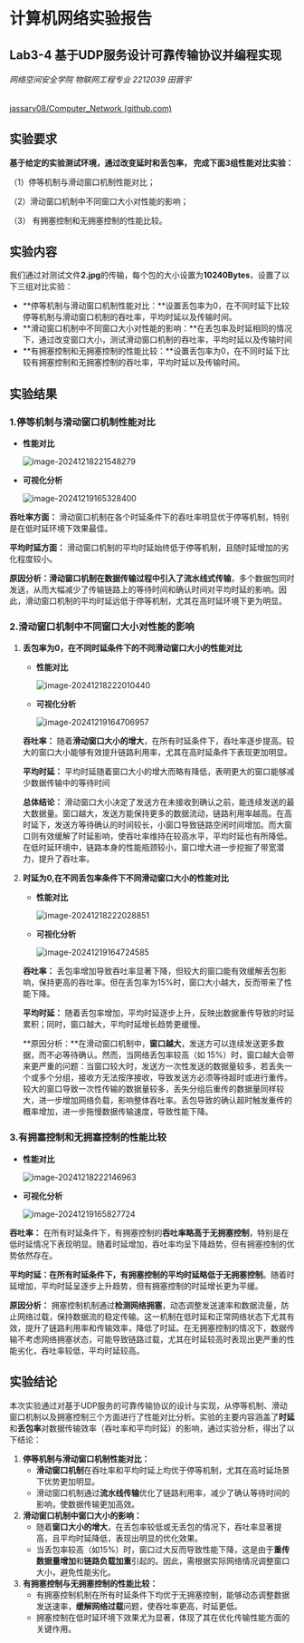 # 计算机网络实验报告

## Lab3-4 基于UDP服务设计可靠传输协议并编程实现

###### 网络空间安全学院 物联网工程专业 2212039 田晋宇

[jassary08/Computer_Network (github.com)](https://github.com/jassary08/Computer_Network)

## 实验要求

**基于给定的实验测试环境，通过改变延时和丢包率， 完成下面3组性能对比实验：**

（1）停等机制与滑动窗口机制性能对比；

（2）滑动窗口机制中不同窗口大小对性能的影响；

（3） 有拥塞控制和无拥塞控制的性能比较。

## 实验内容

我们通过对测试文件**2.jpg**的传输，每个包的大小设置为**10240Bytes**，设置了以下三组对比实验：

- **停等机制与滑动窗口机制性能对比：**设置丢包率为0，在不同时延下比较停等机制与滑动窗口机制的吞吐率，平均时延以及传输时间。
- **滑动窗口机制中不同窗口大小对性能的影响：**在丢包率及时延相同的情况下，通过改变窗口大小，测试滑动窗口机制的吞吐率，平均时延以及传输时间
- **有拥塞控制和无拥塞控制的性能比较：**设置丢包率为0，在不同时延下比较有拥塞控制和无拥塞控制的吞吐率，平均时延以及传输时间。

## 实验结果

### 1.停等机制与滑动窗口机制性能对比

- **性能对比**

  ![image-20241218221548279](images/image-20241218221548279.png)

- **可视化分析**

  ![image-20241219165328400](images/image-20241219165328400.png)

**吞吐率方面：** 滑动窗口机制在各个时延条件下的吞吐率明显优于停等机制，特别是在低时延环境下效果最佳。

**平均时延方面：** 滑动窗口机制的平均时延始终低于停等机制，且随时延增加的劣化程度较小。

**原因分析：**滑动窗口机制在数据传输过程中引入了**流水线式传输**，多个数据包同时发送，从而大幅减少了传输链路上的等待时间和确认时间对平均时延的影响。因此，滑动窗口机制的平均时延远低于停等机制，尤其在高时延环境下更为明显。

### 2.滑动窗口机制中不同窗口大小对性能的影响

1. **丢包率为0，在不同时延条件下的不同滑动窗口大小的性能对比**

   - **性能对比**

     ![image-20241218222010440](images/image-20241218222010440.png)

   - **可视化分析**

     ![image-20241219164706957](images/image-20241219164706957.png)

   **吞吐率：** 随着**滑动窗口大小的增大**，在所有时延条件下，吞吐率逐步提高。较大的窗口大小能够有效提升链路利用率，尤其在高时延条件下表现更加明显。

   **平均时延：** 平均时延随着窗口大小的增大而略有降低，表明更大的窗口能够减少数据传输中的等待时间

   **总体结论：** 滑动窗口大小决定了发送方在未接收到确认之前，能连续发送的最大数据量。窗口越大，发送方能保持更多的数据流动，链路利用率越高。在高时延下，发送方等待确认的时间较长，小窗口导致链路空闲时间增加。而大窗口则有效缓解了时延影响，使吞吐率维持在较高水平，平均时延也有所降低。在低时延环境中，链路本身的性能瓶颈较小，窗口增大进一步挖掘了带宽潜力，提升了吞吐率。

2. **时延为0,在不同丢包率条件下不同滑动窗口大小的性能对比**

   - **性能对比**

     ![image-20241218222028851](images/image-20241218222028851.png)

   - **可视化分析**

     ![image-20241219164724585](images/image-20241219164724585.png)

   **吞吐率：** 丢包率增加导致吞吐率显著下降，但较大的窗口能有效缓解丢包影响，保持更高的吞吐率。但在丢包率为15%时，窗口大小越大，反而带来了性能下降。

   **平均时延：** 随着丢包率增加，平均时延逐步上升，反映出数据重传导致的时延累积；同时，窗口越大，平均时延增长趋势更缓慢。

   **原因分析：**在滑动窗口机制中，**窗口越大**，发送方可以连续发送更多数据，而不必等待确认。然而，当网络丢包率较高（如 15%）时，窗口越大会带来更严重的问题：当窗口较大时，发送方一次性发送的数据量较多，若丢失一个或多个分组，接收方无法按序接收，导致发送方必须等待超时或进行重传。较大的窗口导致一次性传输的数据量较多，丢失分组后重传的数据量同样较大，进一步增加网络负载，影响整体吞吐率。丢包导致的确认超时触发重传的概率增加，进一步拖慢数据传输速度，导致性能下降。

### 3.有拥塞控制和无拥塞控制的性能比较

- **性能对比**

  ![image-20241218222146963](images/image-20241218222146963.png)

- **可视化分析** 

  ![image-20241219165827724](images/image-20241219165827724.png)

**吞吐率：** 在所有时延条件下，有拥塞控制的**吞吐率略高于无拥塞控制**，特别是在低时延情况下表现明显。随着时延增加，吞吐率均呈下降趋势，但有拥塞控制的优势依然存在。

**平均时延：**在所有时延条件下，有拥塞控制的平均时延**略低于无拥塞控制**。随着时延增加，平均时延呈逐步上升趋势，但有拥塞控制的时延增长更为平缓。

**原因分析：** 拥塞控制机制通过**检测网络拥塞**，动态调整发送速率和数据流量，防止网络过载，保持数据流的稳定传输。这一机制在低时延和正常网络状态下尤其有效，提升了链路利用率和传输效率，降低了时延。在无拥塞控制的情况下，数据传输不考虑网络拥塞状态，可能导致链路过载，尤其在时延较高时表现出更严重的性能劣化，吞吐率较低，平均时延较高。

## 实验结论

本次实验通过对基于UDP服务的可靠传输协议的设计与实现，从停等机制、滑动窗口机制以及拥塞控制三个方面进行了性能对比分析。实验的主要内容涵盖了**时延**和**丢包率**对数据传输效率（吞吐率和平均时延）的影响，通过实验分析，得出了以下结论：

1. **停等机制与滑动窗口机制性能对比：**
   - **滑动窗口机制**在吞吐率和平均时延上均优于停等机制，尤其在高时延场景下优势更加明显。
   - 滑动窗口机制通过**流水线传输**优化了链路利用率，减少了确认等待时间的影响，使数据传输更加高效。
2. **滑动窗口机制中窗口大小的影响：**
   - 随着**窗口大小的增大**，在丢包率较低或无丢包的情况下，吞吐率显著提高，且平均时延降低，表现出明显的优化效果。
   - 当丢包率较高（如15%）时，窗口过大反而导致性能下降，这是由于**重传数据量增加**和**链路负载加重**引起的。因此，需根据实际网络情况调整窗口大小，避免性能劣化。
3. **有拥塞控制与无拥塞控制的性能比较：**
   - 有拥塞控制机制在所有时延条件下均优于无拥塞控制，能够动态调整数据发送速率，**缓解网络过载**问题，使吞吐率更高，时延更低。
   - 拥塞控制在低时延环境下效果尤为显著，体现了其在优化传输性能方面的关键作用。